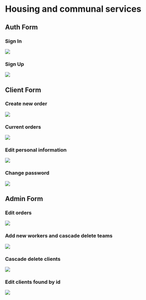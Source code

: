 <h1>Housing and communal services</h1>
<h2>Auth Form</h2>
<h3>Sign In</h3>
<img src="https://user-images.githubusercontent.com/91372052/168661308-bd3af072-06a4-4139-99c5-556f7f4f71ac.png">
<h3>Sign Up</h3>
<img src="https://user-images.githubusercontent.com/91372052/168661564-648ddb00-03a5-4b67-a472-9ac5579c0a47.png">
<h2>Client Form</h2>
<h3>Create new order</h3>
<img src="https://user-images.githubusercontent.com/91372052/168661860-64fe3198-746d-4ad8-aab1-d5e38bac500c.png">
<h3>Current orders</h3>
<img src="https://user-images.githubusercontent.com/91372052/168663002-6dc1aa22-1f2d-49db-aa47-94437e964fe9.png">
<h3>Edit personal information</h3>
<img src="https://user-images.githubusercontent.com/91372052/168662859-6250880e-4975-4706-ba6d-932dbe63b1c0.png">
<h3>Change password</h3>
<img src="https://user-images.githubusercontent.com/91372052/168663095-8f7af133-daed-47f1-ab0c-a652f5cee40a.png">
<h2>Admin Form</h2>
<h3>Edit orders</h3>
<img src="https://user-images.githubusercontent.com/91372052/168663454-7ac2d2a7-77bc-4093-b8b8-47f39ca25d0f.png">
<h3>Add new workers and cascade delete teams</h3>
<img src="https://user-images.githubusercontent.com/91372052/168663771-20fd8346-5188-4dd6-b941-64d77850939f.png">
<h3>Cascade delete clients</h3>
<img src="https://user-images.githubusercontent.com/91372052/168664049-d48504bb-1e7e-423d-87e3-b1a712100308.png">
<h3>Edit clients found by id</h3>
<img src="https://user-images.githubusercontent.com/91372052/168664479-8023a29b-b2a2-41b3-9ef6-76d98275b31a.png">
